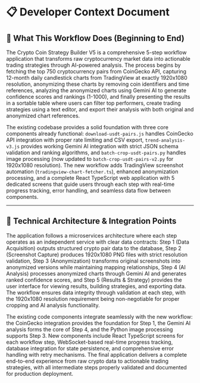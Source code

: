 # 📋 Developer Context Document

## 🎯 **What This Workflow Does (Beginning to End)**

The Crypto Coin Strategy Builder V5 is a comprehensive 5-step workflow application that transforms raw cryptocurrency market data into actionable trading strategies through AI-powered analysis. The process begins by fetching the top 750 cryptocurrency pairs from CoinGecko API, capturing 12-month daily candlestick charts from TradingView at exactly 1920x1080 resolution, anonymizing these charts by removing coin identifiers and time references, analyzing the anonymized charts using Gemini AI to generate confidence scores and rankings (1-1000), and finally presenting the results in a sortable table where users can filter top performers, create trading strategies using a text editor, and export their analysis with both original and anonymized chart references.

The existing codebase provides a solid foundation with three core components already functional: `download-usdt-pairs.js` handles CoinGecko API integration with proper rate limiting and CSV export, `trend-analysis-v3.js` provides working Gemini AI integration with strict JSON schema validation and ranking algorithms, and `batch-crop-usdt-pairs.py` handles image processing (now updated to `batch-crop-usdt-pairs-v2.py` for 1920x1080 resolution). The new workflow adds TradingView screenshot automation (`tradingview-chart-fetcher.ts`), enhanced anonymization processing, and a complete React TypeScript web application with 5 dedicated screens that guide users through each step with real-time progress tracking, error handling, and seamless data flow between components.

---

## 🔧 **Technical Architecture & Integration Points**

The application follows a microservices architecture where each step operates as an independent service with clear data contracts: Step 1 (Data Acquisition) outputs structured crypto pair data to the database, Step 2 (Screenshot Capture) produces 1920x1080 PNG files with strict resolution validation, Step 3 (Anonymization) transforms original screenshots into anonymized versions while maintaining mapping relationships, Step 4 (AI Analysis) processes anonymized charts through Gemini AI and generates ranked confidence scores, and Step 5 (Results & Strategy) provides the user interface for viewing results, building strategies, and exporting data. The workflow ensures data integrity through validation at each step, with the 1920x1080 resolution requirement being non-negotiable for proper cropping and AI analysis functionality.

The existing code components integrate seamlessly with the new workflow: the CoinGecko integration provides the foundation for Step 1, the Gemini AI analysis forms the core of Step 4, and the Python image processing supports Step 3. New components include React TypeScript screens for each workflow step, WebSocket-based real-time progress tracking, database integration for state persistence, and comprehensive error handling with retry mechanisms. The final application delivers a complete end-to-end experience from raw crypto data to actionable trading strategies, with all intermediate steps properly validated and documented for production deployment.


